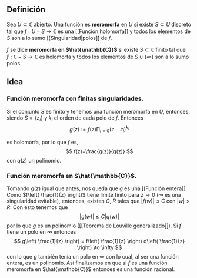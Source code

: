 
## Definición

Sea $U \subset \mathbb{C}$ abierto. Una función es **meromorfa** en $U$ si existe $S \subset U$ discreto tal que $f:U-S\to \mathbb{C}$ es una [[Función holomorfa]] y todos los elementos de $S$ son a lo sumo [[Singularidad|polos]] de $f$.

$f$ se dice **meromorfa en $\hat{\mathbb{C}}$** si existe $S \subset \mathbb{C}$ finito tal que $f:\mathbb{C}-S\to \mathbb{C}$ es holomorfa y todos los elementos de $S\cup \{ \infty \}$ son a lo sumo polos.

## Idea

### Función meromorfa con finitas singularidades.

Si el conjunto $S$ es finito y tenemos una función meromorfa en $U$, entonces, siendo $S=\{ z_{i} \}$ y $k_{i}$ el orden de cada polo de $f$. Entonces
$$
g(z):= f(z)\prod_{i=0}(z-z_{i} )^{k_{i} }
$$

es holomorfa, por lo que $f$ es, 
$$
f(z)=\frac{g(z)}{q(z)}
$$
con $q(z)$ un polinomio.

### Función meromorfa en $\hat{\mathbb{C}}$.

Tomando $g(z)$ igual que antes, nos queda que $g$ es una [[Función entera]]. Como $f\left( \frac{1}{z} \right)$ tiene límite finito para $z\to {0}$ ($\infty$ es una singularidad evitable), entonces, existen $C$, $R$ tales que $\lvert f(w) \rvert\leq C$ con $\lvert  w\rvert > R$. 
Con esto tenemos que
$$
\lvert g(w) \rvert \leq C \lvert q(w) \rvert 
$$
por lo que $g$ es un polinomio ([[Teorema de Louville generalizado]]).
Si $f$ tiene un polo en $\infty$ entonces
$$
g\left( \frac{1}{z} \right) = f\left( \frac{1}{z} \right) q\left( \frac{1}{z} \right) \to \infty
$$
con lo que $g$ también tenía un polo en $\infty$ con lo cual, al ser una función entera, es un polinomio. Así finalizamos en que
si $f$ es una función meromorfa en $\hat{\mathbb{C}}$ entonces es una función racional.
